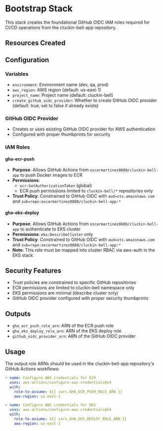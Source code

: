 # Bootstrap Stack

This stack creates the foundational GitHub OIDC IAM roles required for CI/CD operations from the cluckin-bell-app repository.

## Resources Created

## Configuration

### Variables

- `environment`: Environment name (dev, qa, prod)
- `aws_region`: AWS region (default: us-east-1)  
- `project_name`: Project name (default: cluckin-bell)
- `create_github_oidc_provider`: Whether to create GitHub OIDC provider (default: true, set to false if already exists)

### GitHub OIDC Provider
- Creates or uses existing GitHub OIDC provider for AWS authentication
- Configured with proper thumbprints for security

### IAM Roles

#### gha-ecr-push
- **Purpose**: Allows GitHub Actions from `oscarmartinez0880/cluckin-bell-app` to push Docker images to ECR
- **Permissions**: 
  - `ecr:GetAuthorizationToken` (global)
  - ECR push permissions limited to `cluckin-bell/*` repositories only
- **Trust Policy**: Constrained to GitHub OIDC with `aud=sts.amazonaws.com` and `sub=repo:oscarmartinez0880/cluckin-bell-app:*`

#### gha-eks-deploy  
- **Purpose**: Allows GitHub Actions from `oscarmartinez0880/cluckin-bell-app` to authenticate to EKS cluster
- **Permissions**: `eks:DescribeCluster` only
- **Trust Policy**: Constrained to GitHub OIDC with `aud=sts.amazonaws.com` and `sub=repo:oscarmartinez0880/cluckin-bell-app:*`
- **Note**: This role must be mapped into cluster RBAC via aws-auth in the EKS stack

## Security Features

- Trust policies are constrained to specific GitHub repositories
- ECR permissions are limited to cluckin-bell namespace only
- EKS permissions are minimal (describe cluster only)
- GitHub OIDC provider configured with proper security thumbprints

## Outputs

- `gha_ecr_push_role_arn`: ARN of the ECR push role
- `gha_eks_deploy_role_arn`: ARN of the EKS deploy role  
- `github_oidc_provider_arn`: ARN of the GitHub OIDC provider

## Usage

The output role ARNs should be used in the cluckin-bell-app repository's GitHub Actions workflows:

```yaml
- name: Configure AWS credentials for ECR
  uses: aws-actions/configure-aws-credentials@v4
  with:
    role-to-assume: ${{ vars.GHA_ECR_PUSH_ROLE_ARN }}
    aws-region: us-east-1

- name: Configure AWS credentials for EKS
  uses: aws-actions/configure-aws-credentials@v4
  with:
    role-to-assume: ${{ vars.GHA_EKS_DEPLOY_ROLE_ARN }}
    aws-region: us-east-1
```